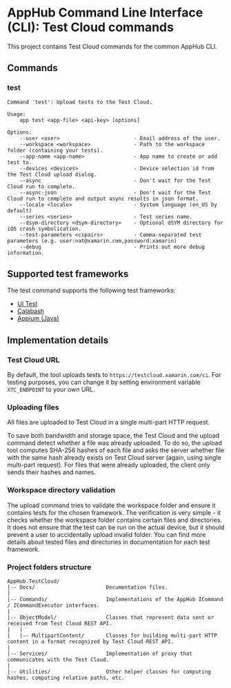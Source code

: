 # AppHub Command Line Interface (CLI): Test Cloud commands

This project contains Test Cloud commands for the common AppHub CLI.

## Commands
### test 
```
Command 'test': Upload tests to the Test Cloud.

Usage:
    app test <app-file> <api-key> [options]

Options:
    --user <user>                        - Email address of the user.
    --workspace <workspace>              - Path to the workspace folder (containing your tests).
    --app-name <app-name>                - App name to create or add test to.
    --devices <devices>                  - Device selection id from the Test Cloud upload dialog.
    --async                              - Don't wait for the Test Cloud run to complete.
    --async-json                         - Don't wait for the Test Cloud run to complete and output async results in json format.
    --locale <locale>                    - System language (en_US by default)
    --series <series>                    - Test series name.
    --dsym-directory <dsym-directory>    - Optional dSYM directory for iOS crash symbolication.
    --test-parameters <cspairs>          - Comma-separated test parameters (e.g. user:nat@xamarin.com,password:xamarin)
    --debug                              - Prints out more debug information.
```

## Supported test frameworks
The test command supports the following test frameworks:

- [UI Test](Docs/UITest.md)
- [Calabash](Docs/Calabash.md)
- [Appium (Java)](Docs/Appium.md)

## Implementation details
### Test Cloud URL 
By default, the tool uploads tests to  ```https://testcloud.xamarin.com/ci```. For testing
purposes, you can change it by setting environment variable ```XTC_ENDPOINT``` to your own URL.

### Uploading files
All files are uploaded to Test Cloud in a single multi-part HTTP request.

To save both bandwidth and storage space, the Test Cloud and the upload command detect whether a file
was already uploaded. To do so, the upload tool computes SHA-256 hashes of each file and asks
the server whether file with the same hash already exists on Test Cloud server (again, using 
single multi-part request). For files that were already uploaded, the client only sends
their hashes and names. 

### Workspace directory validation
The upload command tries to validate the workspace folder and ensure it contains tests for the chosen framework. The
verification is very simple - it checks whether the workspace folder contains certain files and directories.
It does not ensure that the test can be run on the actual device, but it should prevent a user to accidentally
upload invalid folder.
You can find more details about tested files and directories in documentation for each test framework.

### Project folders structure
```
AppHub.TestCloud/
|-- Docs/                       Documentation files.
|
|-- Commands/                   Implementations of the AppHub ICommand / ICommandExecutor interfaces.
|
|-- ObjectModel/                Classes that represent data sent or received from Test Cloud REST API.
|   | 
|   |-- MultipartContent/       Classes for building multi-part HTTP content in a format recognized by Test Cloud REST API.
|
|-- Services/                   Implementation of proxy that communicates with the Test Cloud. 
|
|-- Utilities/                  Other helper classes for computing hashes, computing relative paths, etc.
```